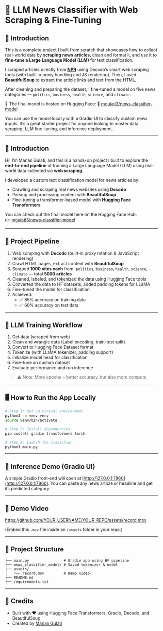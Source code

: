 
# 📰 LLM News Classifier with Web Scraping & Fine-Tuning

## 👋 Introduction

This is a complete project I built from scratch that showcases how to collect real-world data by **scraping news articles**, clean and format it, and use it to **fine-tune a Large Language Model (LLM)** for text classification.

I scraped articles directly from **[NPR](https://www.npr.org/)** using Decodo’s smart web scraping tools (with built-in proxy handling and JS rendering). Then, I used **BeautifulSoup** to extract the article links and text from the HTML.

After cleaning and preparing the dataset, I fine-tuned a model on five news categories — `politics`, `business`, `health`, `science`, and `climate`.

🧠 The final model is hosted on Hugging Face:
🔗 [mgulati3/news-classifier-model](https://huggingface.co/mgulati3/news-classifier-model)

You can use the model locally with a Gradio UI to classify custom news inputs. It’s a great starter project for anyone looking to master data scraping, LLM fine-tuning, and inference deployment.

---

## 👋 Introduction

Hi! I’m Manan Gulati, and this is a hands-on project I built to explore the **end-to-end pipeline** of training a Large Language Model (LLM) using real-world data collected via **web scraping**.

I developed a custom text classification model for news articles by:
- Crawling and scraping real news websites using **Decodo**
- Parsing and processing content with **BeautifulSoup**
- Fine-tuning a transformer-based model with **Hugging Face Transformers**

You can check out the final model here on the Hugging Face Hub:  
👉 [mgulati3/news-classifier-model](https://huggingface.co/mgulati3/news-classifier-model)

---

## 🔧 Project Pipeline

1. Web scraping with **Decodo** (built-in proxy rotation & JavaScript rendering)
2. Crawl HTML pages, extract content with **BeautifulSoup**
3. Scraped **1000 sites each** from: `politics`, `business`, `health`, `science`, `climate` — total **5000 articles**
4. Cleaned, labeled, and tokenized the data using Hugging Face tools
5. Converted the data to HF datasets, added padding tokens for LLaMA
6. Fine-tuned the model for classification
7. Achieved:
   - ✅ 85% accuracy on training data
   - ✅ 60% accuracy on test data

---

## 🧠 LLM Training Workflow

1. Get data (scraped from web)
2. Clean and wrangle data (Label encoding, train-test split)
3. Convert to Hugging Face Dataset format
4. Tokenize (with LLaMA tokenizer, padding support)
5. Initialize model head for classification
6. Fine-tune on custom dataset
7. Evaluate performance and run inference

> ⚠️ Note: More epochs = better accuracy, but also more compute

---

## 🖥️ How to Run the App Locally

```bash
# Step 1: Set up virtual environment
python3 -m venv venv
source venv/bin/activate

# Step 2: Install dependencies
pip install gradio transformers torch

# Step 3: Launch the classifier
python3 main.py
```

---

## 🧪 Inference Demo (Gradio UI)

A simple Gradio front-end will open at [http://127.0.0.1:7860](http://127.0.0.1:7860). You can paste any news article or headline and get its predicted category.

---

## 🎥 Demo Video

https://github.com/YOUR_USERNAME/YOUR_REPO/assets/record.mov

(Embed this `.mov` file inside an `/assets` folder in your repo.)

---

## 📁 Project Structure

```
├── main.py                # Gradio app using HF pipeline
├── news_classifier_model/ # Saved tokenizer & model
├── assets/
│   └── record.mov         # Demo video
├── README.md
├── requirements.txt
```

---

## 🤝 Credits

- Built with ❤️ using Hugging Face Transformers, Gradio, Decodo, and BeautifulSoup
- Created by [Manan Gulati](mailto:mgulati3@asu.edu)
